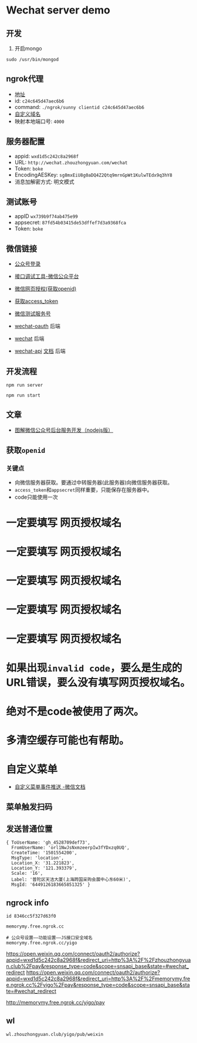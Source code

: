 # Wechat server demo


## 开发

1. 开启mongo
```
sudo /usr/bin/mongod
```

## ngrok代理

- [地址](https://ngrok.cc/user.html)
- id: `c24c645d47aec6b6`
- command: `./ngrok/sunny clientid c24c645d47aec6b6`
- [自定义域名](https://domains.google.com)
- 映射本地端口号: `4000`

## 服务器配置
- appid: `wxd1d5c242c8a2968f`
- URL: `http://wechat.zhouzhongyuan.com/wechat`
- Token: `boke`
- EncodingAESKey: `sg8mxEiU8g0aDQ4Z2Qtq9mrnGpWt1KulwTEdx9q3hY8`
- 消息加解密方式: 明文模式

## 测试账号
- appID `wx739b9f74ab475e99`
- appsecret: `87fd54b03415de53dffef7d3a9368fca`
- Token: `boke`

## 微信链接
- [公众号登录](https://mp.weixin.qq.com/)

- [接口调试工具-微信公众平台](https://mp.weixin.qq.com/debug/)

- [微信网页授权(获取openid)](https://mp.weixin.qq.com/wiki?t=resource/res_main&id=mp1421140842)

- [获取access_token](https://mp.weixin.qq.com/wiki?t=resource/res_main&id=mp1421140183)
- [微信测试服务号](https://mp.weixin.qq.com/debug/cgi-bin/sandbox?t=sandbox/login)
- [wechat-oauth](https://github.com/node-webot/wechat-oauth) 后端
- [wechat](https://github.com/node-webot/wechat) 后端
- [wechat-api](https://github.com/node-webot/wechat-api) [文档](http://doxmate.cool/node-webot/wechat-api/api.html) 后端

## 开发流程

```
npm run server
```
```
npm run start
```

## 文章

- [图解微信公众号后台服务开发（nodejs版）](http://imweb.io/topic/56363fbc09e01a534b461ec1)

## 获取`openid`
### 关键点
- 向微信服务器获取。要通过中转服务器(此服务器)向微信服务器获取。
- `access_token`和`appsecret`同样重要，只能保存在服务器中。
- code只能使用一次
# 一定要填写 网页授权域名
# 一定要填写 网页授权域名
# 一定要填写 网页授权域名
# 一定要填写 网页授权域名
# 一定要填写 网页授权域名

# 如果出现`invalid code`，要么是生成的URL错误，要么没有填写网页授权域名。
# 绝对不是code被使用了两次。
# 多清空缓存可能也有帮助。

# 自定义菜单



- [自定义菜单事件推送 -微信文档](https://mp.weixin.qq.com/wiki?t=resource/res_main&id=mp1421141016)

## 菜单触发扫码

## 发送普通位置
```
{ ToUserName: 'gh_4528709def73',
  FromUserName: 'orl1NwJsNxmzeerpIw3fYDxzq0UQ',
  CreateTime: '1501554200',
  MsgType: 'location',
  Location_X: '31.221823',
  Location_Y: '121.393379',
  Scale: '16',
  Label: '普陀区天洁大厦(上海跨国采购会展中心东60米)',
  MsgId: '6449126183665851325' }
```


## ngrock info
            
```
id 8346cc5f327d63f0

memorymy.free.ngrok.cc

# 公众号设置——功能设置——JS接口安全域名
memorymy.free.ngrok.cc/yigo
```

https://open.weixin.qq.com/connect/oauth2/authorize?appid=wxd1d5c242c8a2968f&redirect_uri=http%3A%2F%2Fzhouzhongyuan.club%2Fpay&response_type=code&scope=snsapi_base&state=#wechat_redirect
https://open.weixin.qq.com/connect/oauth2/authorize?appid=wxd1d5c242c8a2968f&redirect_uri=http%3A%2F%2Fmemorymy.free.ngrok.cc%2Fyigo%2Fpay&response_type=code&scope=snsapi_base&state=#wechat_redirect

http://memorymy.free.ngrok.cc/yigo/pay




## wl

```
wl.zhouzhongyuan.club/yigo/pub/weixin

```